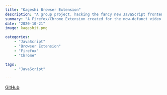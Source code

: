 ```yaml
---
title: "Kageshi Browser Extension"
description: "A group project, hacking the fancy new JavaScript frontend for a video conferencing site."
summary: "A Firefox/Chrome Extension created for the now-defunct video chat website ezcapechat (formerly kageshi). It made use of the switch to JavaScript from Flash, enabling a small group of us to combine, and create some fun features to extend the base functionalities of the website."
date: "2020-10-21"
image: kageshit.png

categories:
    - "JavaScript"
    - "Browser Extension"
    - "Firefox"
    - "Chrome"

tags:
    - "JavaScript"

---
```

[GitHub](https://github.com/codekane/kageshi)
